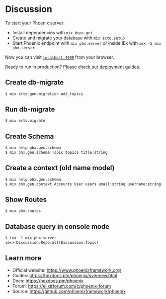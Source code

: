 # Discussion

To start your Phoenix server:

  * Install dependencies with `mix deps.get`
  * Create and migrate your database with `mix ecto.setup`
  * Start Phoenix endpoint with `mix phx.server` or inside IEx with `iex -S mix phx.server`

Now you can visit [`localhost:4000`](http://localhost:4000) from your browser.

Ready to run in production? Please [check our deployment guides](https://hexdocs.pm/phoenix/deployment.html).

## Create db-migrate
```cmd
$ mix ecto.gen.migration add_topics
```
## Run db-migrate
```cmd
$ mix ecto.migrate
```
## Create Schema
```cmd
$ mix help phx.gen.schema
$ mix phx.gen.schema Topic topics title:string
```
## Create a context (old name model)
```cmd
$ mix help phx.gen.schema
$ mix phx.gen.context Accounts User users email:string username:string
```
## Show Routes
```cmd
$ mix phx.routes
```
## Database query in console mode
```cmd
$ iex -S mix phx.server
iex> Discussion.Repo.all(Discussion.Topic)
```

## Learn more

  * Official website: https://www.phoenixframework.org/
  * Guides: https://hexdocs.pm/phoenix/overview.html
  * Docs: https://hexdocs.pm/phoenix
  * Forum: https://elixirforum.com/c/phoenix-forum
  * Source: https://github.com/phoenixframework/phoenix
